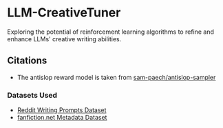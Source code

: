 # LLM-CreativeTuner
Exploring the potential of reinforcement learning algorithms to refine and enhance LLMs' creative writing abilities.

## Citations

- The antislop reward model is taken from [sam-paech/antislop-sampler](https://github.com/sam-paech/antislop-sampler)

### Datasets Used

- [Reddit Writing Prompts Dataset](https://huggingface.co/datasets/nothingiisreal/Reddit-Dirty-And-WritingPrompts)
- [fanfiction.net Metadata Dataset](https://huggingface.co/datasets/mrzjy/fanfiction_meta)
